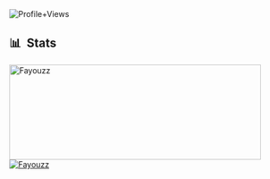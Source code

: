 <img src = "https://komarev.com/ghpvc/?username=Fayouzz&color=orange&style=flat-square" alt ="Profile+Views">
<div>

  ## 📊 &nbsp;Stats
  <a href="https://github.com/Fayouzz">
    <img width=450 height=170 align="center" alt="Fayouzz" src="https://github-readme-stats.vercel.app/api?username=Fayouzz&theme=gruvbox&show_icons=true&bg_color=0D1117&hide_border=true&count_private=true" />
  </a>
  <a href="https://github.com/Fayouzz">
    <img align="center" alt="Fayouzz" src="https://github-readme-stats.vercel.app/api/top-langs/?username=Fayouzz&theme=midnight-purple&layout=compact&bg_color=0D1117&hide_border=true&count_private=true" />
  </a>
</div>
